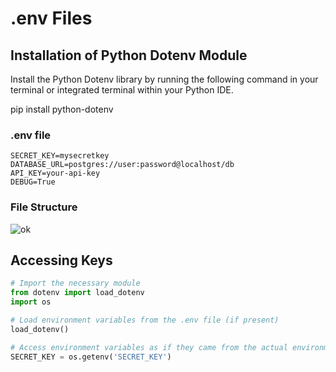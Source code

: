 # .env Files

## Installation of Python Dotenv Module

Install the Python Dotenv library by running the following command in your terminal or integrated terminal within your Python IDE.

pip install python-dotenv
### .env file

```
SECRET_KEY=mysecretkey  
DATABASE_URL=postgres://user:password@localhost/db  
API_KEY=your-api-key  
DEBUG=True
```
### File Structure

![ok](https://media.geeksforgeeks.org/wp-content/uploads/20240313112706/ok.png)

## Accessing Keys

```python
# Import the necessary module
from dotenv import load_dotenv
import os

# Load environment variables from the .env file (if present)
load_dotenv()

# Access environment variables as if they came from the actual environment
SECRET_KEY = os.getenv('SECRET_KEY')
```

